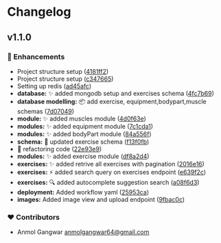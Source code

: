 # Changelog


## v1.1.0


### 🚀 Enhancements

- Project structure setup ([4181ff2](https://github.com/cyberboyanmol/exercisedb-api/commit/4181ff2))
- Project structure setup ([c347665](https://github.com/cyberboyanmol/exercisedb-api/commit/c347665))
- Setting up redis ([ad45afc](https://github.com/cyberboyanmol/exercisedb-api/commit/ad45afc))
- **database:** ✨  added mongodb setup and exercises schema ([4fc7b69](https://github.com/cyberboyanmol/exercisedb-api/commit/4fc7b69))
- **database modelling:** 📦️  add exercise, equipment,bodypart,muscle schemas ([7d07049](https://github.com/cyberboyanmol/exercisedb-api/commit/7d07049))
- **module:** ✨  added muscles module ([4d0f63e](https://github.com/cyberboyanmol/exercisedb-api/commit/4d0f63e))
- **modules:** ✨  added equipment module ([7c1cda1](https://github.com/cyberboyanmol/exercisedb-api/commit/7c1cda1))
- **modules:** ✨  added bodyPart module ([84a556f](https://github.com/cyberboyanmol/exercisedb-api/commit/84a556f))
- **schema:** 🔨  updated exercise schema ([f13f0fb](https://github.com/cyberboyanmol/exercisedb-api/commit/f13f0fb))
- 🔨  refactoring code ([22e93e9](https://github.com/cyberboyanmol/exercisedb-api/commit/22e93e9))
- **modules:** ✨  added exercise module ([df8a2d4](https://github.com/cyberboyanmol/exercisedb-api/commit/df8a2d4))
- **exercises:** ✨  added retrive all exercises with pagination ([2016e16](https://github.com/cyberboyanmol/exercisedb-api/commit/2016e16))
- **exercises:** ⚡️  added search query on exercises endpoint ([e639f2c](https://github.com/cyberboyanmol/exercisedb-api/commit/e639f2c))
- **exercises:** 🔍️  added autocomplete suggestion search ([a08f6d3](https://github.com/cyberboyanmol/exercisedb-api/commit/a08f6d3))
- **deployment:** Added workflow yaml ([25953ca](https://github.com/cyberboyanmol/exercisedb-api/commit/25953ca))
- **images:** Added image view and  upload endpoint ([9fbac0c](https://github.com/cyberboyanmol/exercisedb-api/commit/9fbac0c))

### ❤️ Contributors

- Anmol Gangwar <anmolgangwar64@gmail.com>

